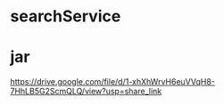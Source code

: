 # searchService

# jar
https://drive.google.com/file/d/1-xhXhWrvH6euVVqH8-7HhLB5G2ScmQLQ/view?usp=share_link
